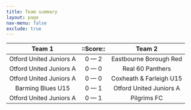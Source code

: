 ```yaml
---
title: Team summary
layout: page
nav-menu: false
exclude: true
---
```




|         Team 1          |  ::Score::  |         Team 2          |
|:-----------------------:|:-----------:|:-----------------------:|
| Otford United Juniors A | 0 &mdash; 2 | Eastbourne Borough Red  |
| Otford United Juniors A | 0 &mdash; 0 |    Real 60 Panthers     |
| Otford United Juniors A | 0 &mdash; 0 | Coxheath & Farleigh U15 |
|    Barming Blues U15    | 0 &mdash; 1 | Otford United Juniors A |
| Otford United Juniors A | 0 &mdash; 1 |       Pilgrims FC       |

 <br /><br /><br />